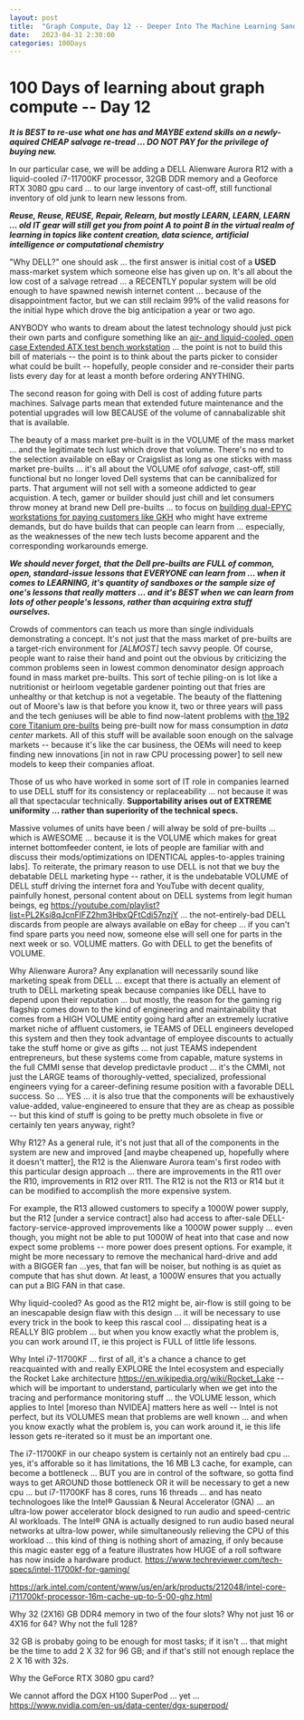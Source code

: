 ```yaml
---
layout: post
title:  "Graph Compute, Day 12 -- Deeper Into The Machine Learning Sandboxex"
date:   2023-04-31 2:30:00
categories: 100Days
---
```



# 100 Days of learning about graph compute -- Day 12


***It is BEST to re-use what one has and MAYBE extend skills on a newly-aquired CHEAP salvage re-tread ... DO NOT PAY for the privilege of buying new.***

In our particular case, we will be adding a DELL Alienware Aurora R12 with a liquid-cooled i7-11700KF processor, 32GB DDR memory and a Geoforce RTX 3080 gpu card ... to our large inventory of cast-off, still functional inventory of old junk to learn new lessons from.

***Reuse, Reuse, REUSE, Repair, Relearn, but mostly LEARN, LEARN, LEARN ... old IT gear will still get you from point A to point B in the virtual realm of learning in topics like content creation, data science, artificial intelligence or computational chemistry***

"Why DELL?" one should ask ... the first answer is initial cost of a **USED** mass-market system which someone else has given up on. It's all about the low cost of a salvage retread ... a RECENTLY popular system will be old enough to have spawned newish internet content ... because of the disappointment factor, but we can still reclaim 99% of the valid reasons for the initial hype which drove the big anticipation a year or two ago. 

ANYBODY who wants to dream about the latest technology should just pick their own parts and configure something like an [air- and liquid-cooled, open case Extended ATX test bench workstation](https://pcpartpicker.com/user/MarkBruns/saved/#view=RrmwYJ) ... the point is not to build this bill of materials -- the point is to think about the parts picker to consider what could be built -- hopefully, people consider and re-consider their parts lists every day for at least a month before ordering ANYTHING.

The second reason for going with Dell is cost of adding future parts machines. Salvage parts mean that extended future maintenance and the potential upgrades will low BECAUSE of the volume of cannabalizable shit that is available.  

The beauty of a mass market pre-built is in the VOLUME of the mass market ... and the legitimate tech lust which drove that volume.  There's no end to the selection available on eBay or Craigslist as long as one sticks with mass market pre-builts ... it's all about the VOLUME ofof *salvage*, cast-off, still functional but no longer loved Dell systems that can be cannibalized for parts. That argument will not sell with a someone addicted to gear acquistion. A tech, gamer or builder should just chill and let consumers throw money at brand new Dell pre-builts ... to focus on [building dual-EPYC workstations for paying customers like GKH](https://www.youtube.com/watch?v=zTav7r38y-Y) who might have extreme demands, but do have builds that can people can learn from ... especially, as the weaknesses of the new tech lusts become apparent and the corresponding workarounds emerge.

***We should never forget, that the Dell pre-builts are FULL of common, open, standard-issue lessons that EVERYONE can learn from ... when it comes to LEARNING, it's quantity of sandboxes or the sample size of one's lessons that really matters ... and it's BEST when we can learn from lots of other people's lessons, rather than acquiring extra stuff ourselves.***

Crowds of commentors can teach us more than single individuals demonstrating a concept.  It's not just that the mass market of pre-builts are a target-rich environment for *[ALMOST]* tech savvy people. Of course, people want to raise their hand and point out the obvious by criticizing the common problems seen in lowest common denominator design approach found in mass market pre-builts. This sort of techie piling-on is lot like a nutritionist or heirloom vegetable gardener pointing out that fries are unhealthy or that ketchup is not a vegetable.  The beauty of the flattening out of Moore's law is that before you know it, two or three years will pass and the tech geniuses will be able to find now-latent problems with [the 192 core Titanium pre-builts](https://www.tomshardware.com/reviews/amd-4th-gen-epyc-genoa-9654-9554-and-9374f-review-96-cores-zen-4-and-5nm-disrupt-the-data-center/3) being pre-built now for mass consumption in *data center* markets. All of this stuff will be available soon enough on the salvage markets -- because it's like the car business, the OEMs will need to keep finding new innovations [in not in raw CPU processing power] to sell new models to keep their companies afloat. 

Those of us who have worked in some sort of IT role in companies learned to use DELL stuff for its consistency or replaceability ... not because it was all that spectacular technically. **Supportability arises out of EXTREME uniformity ... rather than superiority of the technical specs.**

Massive volumes of units have been / will alway be sold of pre-builts ... which is AWESOME ... because it is the VOLUME which makes for great internet  bottomfeeder content, ie lots of people are familiar with and discuss their mods/optimizations on IDENTICAL apples-to-apples training labs].  To reiterate, the primary reason to use DELL is not that we buy the debatable DELL marketing hype -- rather, it is the undebatable VOLUME of DELL stuff driving the internet fora and YouTube with decent quality, painfully honest, personal content about on DELL systems from legit human beings, eg   https://youtube.com/playlist?list=PL2Ksi8qJcnFIFZ2hm3HbxQFtCdi57nzjY ... the not-entirely-bad DELL discards from people are always available on eBay for cheep ... if you can't find spare parts you need now, someone else will sell one for parts in the next week or so.  VOLUME matters.  Go with DELL to get the benefits of VOLUME.

Why Alienware Aurora?  Any explanation will necessarily sound like marketing speak from DELL ... except that there is actually an element of truth to DELL marketing speak because companies like DELL have to depend upon their reputation ... but mostly, the reason for the gaming rig flagship comes down to the kind of engineering and maintainability that comes from a HIGH VOLUME entity going hard after an extremely lucrative market niche of affluent customers, ie TEAMS of DELL engineers developed this system and then they took advantage of employee discounts to actually take the stuff home or give as gifts ... not just TEAMS independent entrepreneurs, but these systems come from capable, mature systems in the full CMMI sense that develop predictavle product ... it's the CMMI, not just the LARGE teams of thoroughly-vetted, specialized, professional engineers vying for a career-defining resume position with a favorable DELL success.  So ... YES ... it is also true that the components will be exhaustively value-added, value-engineered to ensure that they are as cheap as possible -- but this kind of stuff is going to be pretty much obsolete in five or certainly ten years anyway, right?

Why R12?  As a general rule, it's not just that all of the components in the system are new and improved [and maybe cheapened up, hopefully where it doesn't matter], the R12 is the Alienware Aurora team's first rodeo with this particular design approach ... there are improvements in the R11 over the R10, improvements in R12 over R11.  The R12 is not the R13 or R14 but it can be modified to accomplish the more expensive system.

For example, the R13 allowed customers to specify a 1000W power supply, but the R12 [under a service contract] also had access to after-sale DELL-factory-service-approved improvements like a 1000W power supply ... even though, you might not be able to put 1000W of heat into that case and now expect some problems -- more power does present options.  For example, it might be more necessary to remove the mechanical hard-drive and add with a BIGGER fan ...yes, that fan will be noiser, but nothing is as quiet as compute that has shut down. At least, a 1000W ensures that you actually can put a BIG FAN in that case.  

Why liquid-cooled?  As good as the R12 might be, air-flow is still going to be an inescapable design flaw with this design ... it will be necessary to use every trick in the book to keep this rascal cool ... dissipating heat is a REALLY BIG problem ... but when you know exactly what the problem is, you can work around IT, ie this project is FULL of little life lessons.

Why Intel i7-11700KF ... first of all, it's a chance a chance to get reacquainted with and really EXPLORE the Intel ecosystem and especially the Rocket Lake architecture https://en.wikipedia.org/wiki/Rocket_Lake -- which will be important to understand, particularly when we get into the tracing and performance monitoring stuff ... the VOLUME lesson, which applies to Intel [moreso than NVIDEA] matters here as well -- Intel is not perfect, but its VOLUMES mean that problems are well known ...  and when you know exactly what the problem is, you can work around it, ie this life lesson gets re-iterated so it must be an important one.

The i7-11700KF in our cheapo system is certainly not an entirely bad cpu ... yes, it's afforable so it has limitations, the 16 MB L3 cache, for example, can become a bottleneck ... BUT you are in control of the software, so gotta find ways to get AROUND those bottleneck OR it will be necessary to get a new cpu ... but i7-11700KF has 8 cores, runs 16 threads ... and has neato technologoes like the Intel® Gaussian & Neural Accelerator (GNA) ... an ultra-low power accelerator block designed to run audio and speed-centric AI workloads. The Intel® GNA is actually designed to run audio based neural networks at ultra-low power, while simultaneously relieving the CPU of this workload ... this kind of thing is nothing short of amazing, if only because this magic easter egg of a feature illustrates how HUGE of a roll software has now inside a hardware product.
 https://www.techreviewer.com/tech-specs/intel-11700kf-for-gaming/

https://ark.intel.com/content/www/us/en/ark/products/212048/intel-core-i711700kf-processor-16m-cache-up-to-5-00-ghz.html


Why 32 (2X16) GB DDR4 memory in two of the four slots? Why not just 16 or 4X16 for 64? Why not the full 128?

32 GB is probaby going to be enough for most tasks; if it isn't ... that might be the time to add 2 X 32 for 96 GB; and if that's still not enough replace the 2 X 16 with 32s.

Why the GeForce RTX 3080 gpu card?  

We cannot afford the DGX H100 SuperPod ... yet ...  https://www.nvidia.com/en-us/data-center/dgx-superpod/
